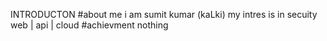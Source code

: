INTRODUCTON
#about me 
  i am sumit kumar (kaLki)
  my intres is in secuity
  web | api | cloud
#achievment
 nothing

